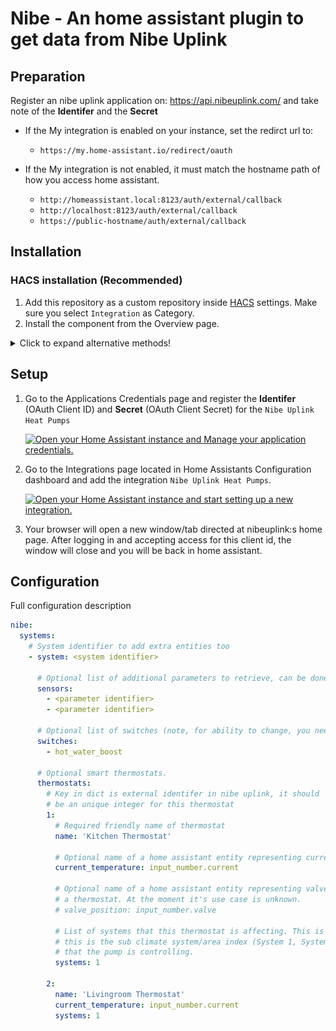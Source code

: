 # Nibe - An home assistant plugin to get data from Nibe Uplink

## Preparation

Register an nibe uplink application on: https://api.nibeuplink.com/ and take note of the **Identifer** and the **Secret**

- If the My integration is enabled on your instance, set the redirct url to:
  - `https://my.home-assistant.io/redirect/oauth`

- If the My integration is not enabled, it must match the hostname path of how you access home assistant.
  - `http://homeassistant.local:8123/auth/external/callback`
  - `http://localhost:8123/auth/external/callback`
  - `https://public-hostname/auth/external/callback`

## Installation

### HACS installation (Recommended)

1. Add this repository as a custom repository inside [HACS](https://hacs.xyz/) settings. Make sure you select `Integration` as Category.
2. Install the component from the Overview page.

<details>
  <summary>Click to expand alternative methods!</summary>

### Git installation (Advanced)

1. Make sure you have git installed on your machine.
2. Navigate to you home assistant configuration folder.
3. Create a `custom_components` folder of it does not exist, navigate down into it after creation.
4. Execute the following command: `git clone https://github.com/elupus/hass_nibe.git nibe`

### Manual installation (Error prone)

1. Download the zip file and extract the folder inside to your custom_components folder. Create the folder is it does not exist.
2. Rename the folder "hass_nibe-master" to "nibe". All files, including the .translation folder, should be inside the "nibe" catalog under the custom_components folder.
   ![Windows Folder](./docs/nibe_files_windows.png)

</details>

## Setup

1. Go to the Applications Credentials page and register the **Identifer** (OAuth Client ID) and **Secret** (OAuth Client Secret) for the `Nibe Uplink Heat Pumps`

    [![Open your Home Assistant instance and Manage your application credentials.](https://my.home-assistant.io/badges/application_credentials.svg)](https://my.home-assistant.io/redirect/application_credentials/)

2. Go to the Integrations page located in Home Assistants Configuration dashboard and add the integration `Nibe Uplink Heat Pumps`.

    [![Open your Home Assistant instance and start setting up a new integration.](https://my.home-assistant.io/badges/config_flow_start.svg)](https://my.home-assistant.io/redirect/config_flow_start/?domain=nibe)

3. Your browser will open a new window/tab directed at nibeuplink:s home page. After logging in and accepting access for this client id, the window will close and you will be back in home assistant.

## Configuration

Full configuration description

```yaml
nibe:
  systems:
    # System identifier to add extra entities too
    - system: <system identifier>

      # Optional list of additional parameters to retrieve, can be done here or on the sensor platform.
      sensors:
        - <parameter identifier>
        - <parameter identifier>

      # Optional list of switches (note, for ability to change, you need to use writeaccess and have payed license).
      switches:
        - hot_water_boost

      # Optional smart thermostats.
      thermostats:
        # Key in dict is external identifer in nibe uplink, it should
        # be an unique integer for this thermostat
        1:
          # Required friendly name of thermostat
          name: 'Kitchen Thermostat'

          # Optional name of a home assistant entity representing current temperature
          current_temperature: input_number.current

          # Optional name of a home assistant entity representing valve position of
          # a thermostat. At the moment it's use case is unknown.
          # valve_position: input_number.valve

          # List of systems that this thermostat is affecting. This is
          # this is the sub climate system/area index (System 1, System 2, ..)
          # that the pump is controlling.
          systems: 1

        2:
          name: 'Livingroom Thermostat'
          current_temperature: input_number.current
          systems: 1
```

